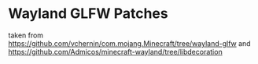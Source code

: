 # Wayland GLFW Patches

taken from https://github.com/vchernin/com.mojang.Minecraft/tree/wayland-glfw and https://github.com/Admicos/minecraft-wayland/tree/libdecoration
